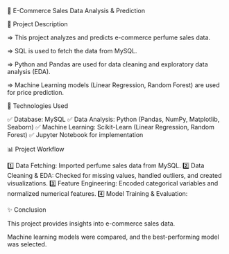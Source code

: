 🛒 E-Commerce Sales Data Analysis & Prediction

📌 Project Description

=> This project analyzes and predicts e-commerce perfume sales data.

=> SQL is used to fetch the data from MySQL.

=> Python and Pandas are used for data cleaning and exploratory data analysis (EDA).

=> Machine Learning models (Linear Regression, Random Forest) are used for price prediction.


📂 Technologies Used

✅ Database: MySQL
✅ Data Analysis: Python (Pandas, NumPy, Matplotlib, Seaborn)
✅ Machine Learning: Scikit-Learn (Linear Regression, Random Forest)
✅ Jupyter Notebook for implementation

📊 Project Workflow

1️⃣ Data Fetching: Imported perfume sales data from MySQL.
2️⃣ Data Cleaning & EDA: Checked for missing values, handled outliers, and created visualizations.
3️⃣ Feature Engineering: Encoded categorical variables and normalized numerical features.
4️⃣ Model Training & Evaluation:


✨ Conclusion

This project provides insights into e-commerce sales data.

Machine learning models were compared, and the best-performing model was selected.
